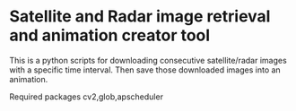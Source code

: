 # Satellite and Radar image retrieval and animation creator tool
This is a python scripts for downloading consecutive satellite/radar images with a specific time interval. Then save those downloaded images into an animation.

Required packages
cv2,glob,apscheduler
